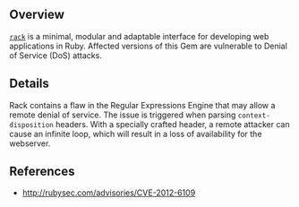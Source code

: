 ## Overview
[`rack`](https://rubygems.org/gems/rack) is a minimal, modular and adaptable interface for developing web applications in Ruby.
Affected versions of this Gem are vulnerable to Denial of Service (DoS) attacks.

## Details
Rack contains a flaw in the Regular Expressions Engine that may allow a remote denial of service. The issue is triggered when parsing `context-disposition` headers. With a specially crafted header, a remote attacker can cause an infinite loop, which will result in a loss of availability for the webserver.

## References
- http://rubysec.com/advisories/CVE-2012-6109
